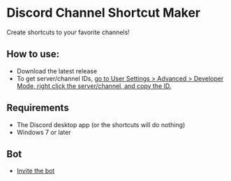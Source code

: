 # Discord Channel Shortcut Maker
Create shortcuts to your favorite channels!

## How to use:
* Download the latest release
* To get server/channel IDs, [go to User Settings > Advanced > Developer Mode, right click the server/channel, and copy the ID.](https://support.discord.com/hc/en-us/articles/206346498-Where-can-I-find-my-User-Server-Message-ID)

## Requirements
* The Discord desktop app (or the shortcuts will do nothing)
* Windows 7 or later



## Bot

* [Invite the bot](https://discord.com/api/oauth2/authorize?client_id=838967702872916000&permissions=2147483648&scope=applications.commands%20bot)

